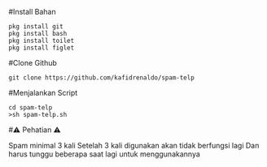 #Install Bahan
```
pkg install git 
pkg install bash
pkg install toilet
pkg install figlet
```
#Clone Github
```
git clone https://github.com/kafidrenaldo/spam-telp
```
#Menjalankan Script
```
cd spam-telp
>sh spam-telp.sh
```
#⚠️ Pehatian ⚠️

Spam minimal 3 kali
Setelah 3 kali digunakan akan tidak berfungsi lagi
Dan harus tunggu beberapa saat lagi untuk menggunakannya

